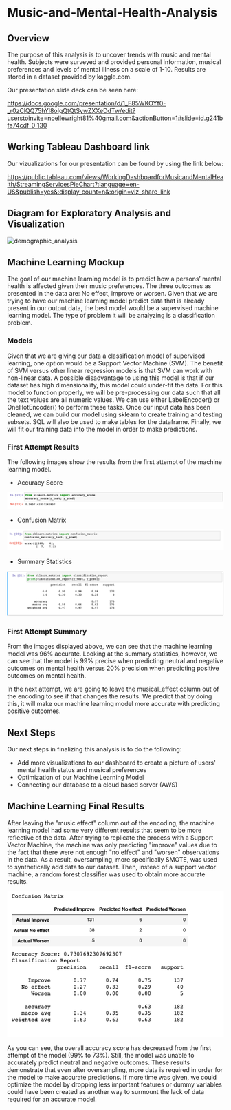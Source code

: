 # Music-and-Mental-Health-Analysis

## Overview

The purpose of this analysis is to uncover trends with music and mental health. Subjects were surveyed and provided personal information, musical preferences and levels of mental illness on a scale of 1-10. Results are stored in a dataset provided by kaggle.com. 

Our presentation slide deck can be seen here:

https://docs.google.com/presentation/d/1_F85WKOYf0-_r0zClQQ75hYl8oIgQtQtSywZXXeDdTw/edit?userstoinvite=noellewright81%40gmail.com&actionButton=1#slide=id.g241bfa74cdf_0_130

## Working Tableau Dashboard link

Our vizualizations for our presentation can be found by using the link below:

https://public.tableau.com/views/WorkingDashboardforMusicandMentalHealth/StreamingServicesPieChart?:language=en-US&publish=yes&:display_count=n&:origin=viz_share_link  


## Diagram for Exploratory Analysis and Visualization

![demographic_analysis](https://github.com/NoelleWright/Music-and-Mental-Health-Analysis/assets/118686588/94e88232-5a3e-443a-a0b4-7d94d339d1a7)


## Machine Learning Mockup

The goal of our machine learning model is to predict how a persons’ mental health is affected given their music preferences. The three outcomes as presented in the data are: No effect, improve or worsen. Given that we are trying to have our machine learning model predict data that is already present in our output data, the best model would be a supervised machine learning model. The type of problem it will be analyzing is a classification problem.

### Models

Given that we are giving our data a classification model of supervised learning, one option would be a Support Vector Machine (SVM). The benefit of SVM versus other linear regression models is that SVM can work with non-linear data.  A possible disadvantage to using this model is that if our dataset has high dimensionality, this model could under-fit the data. For this model to function properly, we will be pre-processing our data such that all the text values are all numeric values. We can use either LabelEncoder() or OneHotEncoder() to perform these tasks. Once our input data has been cleaned, we can build our model using sklearn to create training and testing subsets. SQL will also be used to make tables for the dataframe. Finally, we will fit our training data into the model in order to make predictions.

### First Attempt Results

The following images show the results from the first attempt of the machine learning model. 

- Accuracy Score

![image2](Images/Accuracy_Score_1.png)

- Confusion Matrix

![image3](Images/Confusion_Matrix_1.png)

- Summary Statistics

![image4](Images/Summary_Statistics_1.png)

### First Attempt Summary

From the images displayed above, we can see that the machine learning model was 96% accurate. Looking at the summary statistics, however, we can see that the model is 99% precise when predicting neutral and negative outcomes on mental health versus 20% precision when predicting positive outcomes on mental health.

In the next attempt, we are going to leave the musical_effect column out of the encoding to see if that changes the results. We predict that by doing this, it will make our machine learning model more accurate with predicting positive outcomes. 

## Next Steps

Our next steps in finalizing this analysis is to do the following:

- Add more visualizations to our dashboard to create a picture of users' mental health status and musical preferences
- Optimization of our Machine Learning Model
- Connecting our database to a cloud based server (AWS)

## Machine Learning Final Results

After leaving the "music effect" column out of the encoding, the machine learning model had some very different results that seem to be more reflective of the data. After trying to replicate the process with a Support Vector Machine, the machine was only predicting "improve" values due to the fact that there were not enough "no effect" and "worsen" observations in the data. As a result, oversampling, more specifically SMOTE, was used to synthetically add data to our dataset. Then, instead of a support vector machine, a random forest classifier was used to obtain more accurate results. 

![Final_results](Images/Final_Results_ML.png)

As you can see, the overall accuracy score has decreased from the first attempt of the model (99% to 73%). Still, the model was unable to accurately predict neutral and negative outcomes. These results demonstrate that even after oversampling, more data is required in order for the model to make accurate predictions. If more time was given, we could optimize the model by dropping less important features or dummy variables could have been created as another way to surmount the lack of data required for an accurate model. 